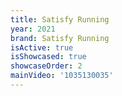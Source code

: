 ```yaml
---
title: Satisfy Running
year: 2021
brand: Satisfy Running
isActive: true
isShowcased: true
showcaseOrder: 2
mainVideo: '1035130035'
---
```



